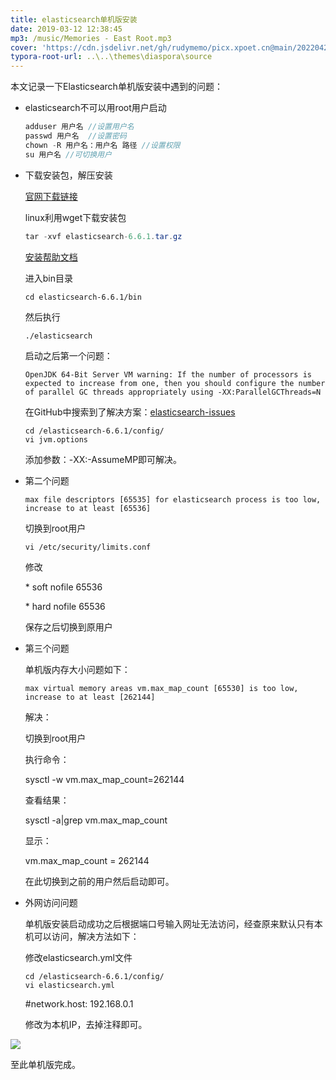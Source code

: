 ```yaml
---
title: elasticsearch单机版安装
date: 2019-03-12 12:38:45
mp3: /music/Memories - East Root.mp3
cover: 'https://cdn.jsdelivr.net/gh/rudymemo/picx.xpoet.cn@main/20220424/X8jUcWsLPM4ivrb.b2ljpodym3c.jpg'
typora-root-url: ..\..\themes\diaspora\source
---
```


本文记录一下Elasticsearch单机版安装中遇到的问题：

- elasticsearch不可以用root用户启动

  ```java
  adduser 用户名 //设置用户名
  passwd 用户名  //设置密码
  chown -R 用户名：用户名 路径 //设置权限
  su 用户名 //可切换用户
  ```

- 下载安装包，解压安装

  [官网下载链接](https://www.elastic.co/cn/start?elektra=home&amp;storm=banner)

  linux利用wget下载安装包

  ```java
  tar -xvf elasticsearch-6.6.1.tar.gz
  ```

  [安装帮助文档](https://www.elastic.co/guide/en/elasticsearch/reference/current/getting-started-install.html)

  进入bin目录

  ```
  cd elasticsearch-6.6.1/bin
  ```

  然后执行

  ```
  ./elasticsearch
  ```

  启动之后第一个问题：

  ```
  OpenJDK 64-Bit Server VM warning: If the number of processors is expected to increase from one, then you should configure the number of parallel GC threads appropriately using -XX:ParallelGCThreads=N
  ```

  在GitHub中搜索到了解决方案：[elasticsearch-issues](https://github.com/elastic/elasticsearch/issues/22245)

  ```
  cd /elasticsearch-6.6.1/config/
  vi jvm.options
  ```

  添加参数：-XX:-AssumeMP即可解决。

- 第二个问题

  ```
  max file descriptors [65535] for elasticsearch process is too low, increase to at least [65536]
  ```

  切换到root用户

  ```
  vi /etc/security/limits.conf
  ```

  修改 

  \* soft nofile 65536

  \* hard nofile 65536

  保存之后切换到原用户

- 第三个问题

  单机版内存大小问题如下：

  ```
  max virtual memory areas vm.max_map_count [65530] is too low, increase to at least [262144]
  ```

  解决：

  切换到root用户

  执行命令：

  sysctl -w vm.max_map_count=262144

  查看结果：

  sysctl -a|grep vm.max_map_count

  显示：

  vm.max_map_count = 262144

  在此切换到之前的用户然后启动即可。

- 外网访问问题

  单机版安装启动成功之后根据端口号输入网址无法访问，经查原来默认只有本机可以访问，解决方法如下：

  修改elasticsearch.yml文件

  ```
  cd /elasticsearch-6.6.1/config/
  vi elasticsearch.yml
  ```

  #network.host: 192.168.0.1

  修改为本机IP，去掉注释即可。


![](/img/es/微信截图_20190312153937.png)

至此单机版完成。